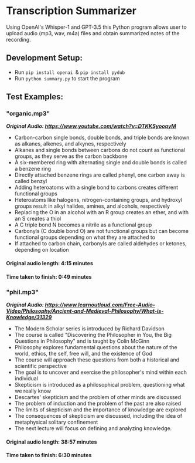 # Transcription Summarizer 

Using OpenAI's Whisper-1 and GPT-3.5 this Python program allows user to upload audio (mp3, wav, m4a) files and obtain summarized notes of the recording.

## Development Setup:
- Run `pip install openai `& `pip install pydub`
- Run `python summary.py` to start the program


## Test Examples:

### "organic.mp3"
*****Original Audio:** https://www.youtube.com/watch?v=DTKKSyooqyM***

- Carbon-carbon single bonds, double bonds, and triple bonds are known as alkanes, alkenes, and alkynes, respectively
- Alkanes and single bonds between carbons do not count as functional groups, as they serve as the carbon backbone
- A six-membered ring with alternating single and double bonds is called a benzene ring
- Directly attached benzene rings are called phenyl, one carbon away is called benzyl
- Adding heteroatoms with a single bond to carbons creates different functional groups
- Heteroatoms like halogens, nitrogen-containing groups, and hydroxyl groups result in alkyl halides, amines, and alcohols, respectively
- Replacing the O in an alcohol with an R group creates an ether, and with an S creates a thiol
- A C triple bond N becomes a nitrile as a functional group
- Carbonyls (C double bond O) are not functional groups but can become functional groups depending on what they are attached to
- If attached to carbon chain, carbonyls are called aldehydes or ketones, depending on location

#### Original audio length: 4:15 minutes
#### Time taken to finish: 0:49 minutes

### "phil.mp3"
*****Original Audio:** https://www.learnoutloud.com/Free-Audio-Video/Philosophy/Ancient-and-Medieval-Philosophy/What-is-Knowledge/31329***

- The Modern Scholar series is introduced by Richard Davidson
- The course is called "Discovering the Philosopher in You, the Big Questions in Philosophy" and is taught by Colin McGinn
- Philosophy explores fundamental questions about the nature of the world, ethics, the self, free will, and the existence of God
- The course will approach these questions from both a historical and scientific perspective
- The goal is to uncover and exercise the philosopher's mind within each individual
- Skepticism is introduced as a philosophical problem, questioning what we really know
- Descartes' skepticism and the problem of other minds are discussed
- The problem of induction and the problem of the past are also raised
- The limits of skepticism and the importance of knowledge are explored
- The consequences of skepticism are discussed, including the idea of metaphysical solitary confinement
- The next lecture will focus on defining and analyzing knowledge.

#### Original audio length: 38:57 minutes
#### Time taken to finish: 6:30 minutes
